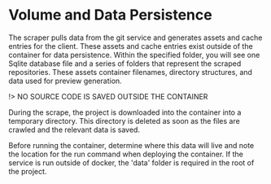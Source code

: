 # Volume and Data Persistence

The scraper pulls data from the git service and generates assets and cache entries for the client. These assets and cache entries exist outside of the container for data persistence. Within the specified folder, you will see one Sqlite database file and a series of folders that represent the scraped repositories. These assets container filenames, directory structures, and data used for preview generation. 

!> NO SOURCE CODE IS SAVED OUTSIDE THE CONTAINER

During the scrape, the project is downloaded into the container into a temporary directory. This directory is deleted as soon as the files are crawled and the relevant data is saved.

Before running the container, determine where this data will live and note the location for the run command when deploying the container. If the service is run outside of docker, the 'data' folder is required in the root of the project.